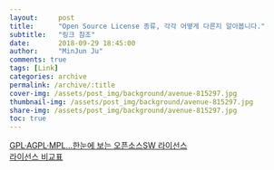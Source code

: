 ```yaml
---
layout:     post
title:      "Open Source License 종류, 각각 어떻게 다른지 알아봅니다."
subtitle:   "링크 참조"
date:       2018-09-29 18:45:00
author:     "MinJun Ju"
comments: true 
tags: [Link]
categories: archive
permalink: /archive/:title
cover-img: /assets/post_img/background/avenue-815297.jpg
thumbnail-img: /assets/post_img/background/avenue-815297.jpg
share-img: /assets/post_img/background/avenue-815297.jpg
toc: true
---
```


[GPL·AGPL·MPL…한눈에 보는 오픈소스SW 라이선스](http://www.bloter.net/archives/209318)<br>
[라이선스 비교표](https://www.olis.or.kr/license/compareGuide.do)<br>
